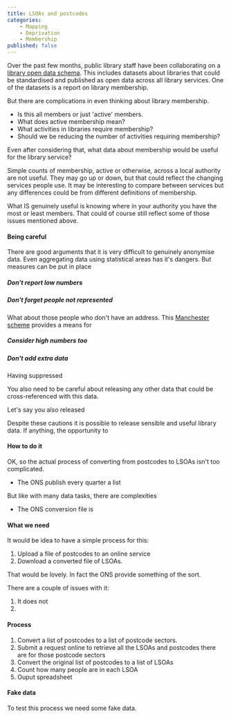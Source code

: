 ```yaml
---
title: LSOAs and postcodes
categories: 
    - Mapping
    - Deprivation
    - Membership
published: false
---
```


Over the past few months, public library staff have been collaborating on a [library open data schema](https://schema.librarydata.uk). This includes datasets about libraries that could be standardised and published as open data across all library services. One of the datasets is a report on library membership.

But there are complications in even thinking about library membership.

- Is this all members or just 'active' members. 
- What does active membership mean?
- What activities in libraries require membership?
- Should we be reducing the number of activities requiring membership?

Even after considering that, what data about membership would be useful for the library service?

Simple counts of membership, active or otherwise, across a local authority are not useful. They may go up or down, but that could reflect the changing services people use. It may be interesting to compare between services but any differences could be from different definitions of membership.



What IS genuinely useful is knowing where in your authority you have the most or least members. That could of course still reflect some of those issues mentioned above.



#### Being careful

There are good arguments that it is very difficult to genuinely anonymise data. Even aggregating data using statistical areas has it's dangers. But measures can be put in place

##### Don't report low numbers


##### Don't forget people not represented

What about those people who don't have an address. This [Manchester scheme](https://www.bbc.co.uk/news/uk-england-manchester-41775445) provides a means for 




##### Consider high numbers too


##### Don't add extra data

Having suppressed 

You also need to be careful about releasing any other data that could be cross-referenced with this data.

Let's say you also released


Despite these cautions it is possible to release sensible and useful library data. If anything, the opportunity to 

#### How to do it

OK, so the actual process of converting from postcodes to LSOAs isn't too complicated.

* The ONS publish every quarter a list 

But like with many data tasks, there are complexities

* The ONS conversion file is 


#### What we need

It would be idea to have a simple process for this:

1. Upload a file of postcodes to an online service
2. Download a converted file of LSOAs.

That would be lovely. In fact the ONS provide something of the sort.

There are a couple of issues with it:

1. It does not 
2. 



#### Process

1. Convert a list of postcodes to a list of postcode sectors.
2. Submit a request online to retrieve all the LSOAs and postcodes there are for those postcode sectors
3. Convert the original list of postcodes to a list of LSOAs
4. Count how many people are in each LSOA
5. Ouput spreadsheet

#### Fake data

To test this process we need some fake data.

<!--stackedit_data:
eyJoaXN0b3J5IjpbNjkxNTg4MDM5LC03NDY1MTUzODksLTQxMT
A1NTc2Ml19
-->
